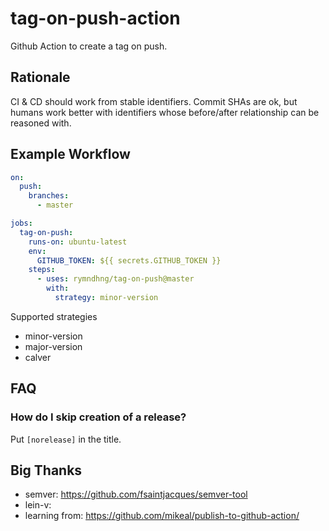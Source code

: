 # tag-on-push-action

Github Action to create a tag on push.

## Rationale

CI & CD should work from stable identifiers. Commit SHAs are ok, but humans work
better with identifiers whose before/after relationship can be reasoned with.


## Example Workflow

``` yaml
on: 
  push:
    branches:
      - master

jobs:
  tag-on-push:
    runs-on: ubuntu-latest
    env:
      GITHUB_TOKEN: ${{ secrets.GITHUB_TOKEN }}
    steps:
      - uses: rymndhng/tag-on-push@master
        with:
          strategy: minor-version

```


Supported strategies

- minor-version
- major-version
- calver

## FAQ

### How do I skip creation of a release?

Put `[norelease]` in the title.

## Big Thanks

- semver: https://github.com/fsaintjacques/semver-tool
- lein-v:
- learning from: https://github.com/mikeal/publish-to-github-action/
